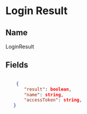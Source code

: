 # Login Result

## Name

LoginResult

## Fields

```json

    {
       "result": boolean,
       "name": string,
       "accessToken": string,
   }

```
